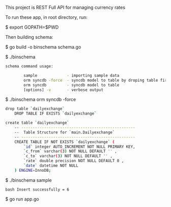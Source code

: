 This project is REST Full API for managing currency rates

To run these app, in root directory, run:

$ export GOPATH=$PWD

Then building schema:

$ go build -o binschema schema.go

$ ./binschema

```bash
schema command usage:

        sample             - importing sample data
        orm syncdb -force  - syncdb model to table by droping table first
        orm syncdb         - syncdb model to table
        [options] -v       - verbose output
```

$ ./binschema orm syncdb -force


```bash
drop table `dailyexchange`
    DROP TABLE IF EXISTS `dailyexchange`

create table `dailyexchange`
    -- --------------------------------------------------
    --  Table Structure for `main.Dailyexchange`
    -- --------------------------------------------------
    CREATE TABLE IF NOT EXISTS `dailyexchange` (
        `id` integer AUTO_INCREMENT NOT NULL PRIMARY KEY,
        `c_from` varchar(3) NOT NULL DEFAULT '' ,
        `c_to` varchar(3) NOT NULL DEFAULT '' ,
        `rate` double precision NOT NULL DEFAULT 0 ,
        `date` datetime NOT NULL
    ) ENGINE=InnoDB;

```

$ ./binschema sample

```bash Insert successfully = 6 ```

$ go run app.go
